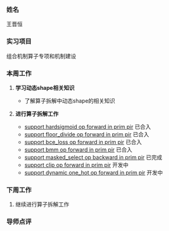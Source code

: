 ### 姓名
王晋恒

### 实习项目
组合机制算子专项和机制建设

### 本周工作

1. **学习动态shape相关知识**

	* 了解算子拆解中动态shape的相关知识

2. **进行算子拆解工作** 
    * [support hardsigmoid op forward in prim pir](https://github.com/PaddlePaddle/Paddle/pull/64025) 已合入
	* [support floor_divide op forward in prim pir](https://github.com/PaddlePaddle/Paddle/pull/64023) 已合入
	* [support bce_loss op forward in prim pir](https://github.com/PaddlePaddle/Paddle/pull/63918) 已合入
	* [support bmm op forward in prim pir](https://github.com/PaddlePaddle/Paddle/pull/63799) 已合入
	* [support masked_select op backward in prim pir](https://github.com/PaddlePaddle/Paddle/pull/64036) 已完成
	* [support clip op forward in prim pir](https://github.com/PaddlePaddle/Paddle/pull/64024) 开发中
	* [support dynamic one_hot op forward in prim pir](https://github.com/PaddlePaddle/Paddle/pull/64021) 开发中


### 下周工作

1. 继续进行算子拆解工作

### 导师点评